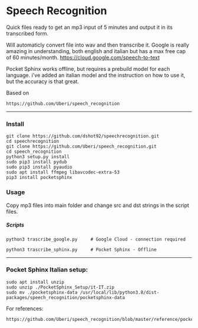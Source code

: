 # Speech Recognition

Quick files ready to get an mp3 input of 5 minutes and output it in its transcribed form.

Will automaticly convert file into wav and then transcribe it.
Google is really amazing in understanding, both english and italian but has a max free cap of 60 minutes/month.
https://cloud.google.com/speech-to-text

Pocket Sphinx works offline, but requires a prebuild model for each language.
i've added an italian model and the instruction on how to use it, but the accuracy is that great.

Based on 

```
https://github.com/Uberi/speech_recognition
```

------



### Install

```
git clone https://github.com/dshot92/speechrecognition.git
cd speechrecognition
git clone https://github.com/Uberi/speech_recognition.git
cd speech_recognition
python3 setup.py install
sudo pip3 install pydub
sudo pip3 install pyaudio
sudo apt install ffmpeg libavcodec-extra-53
pip3 install pocketsphinx
```

### Usage

Copy mp3 files into main folder and change src and dst strings in the script files. 

##### Scripts

```
python3 trascribe_google.py 	# Google Cloud - connection required

python3 trascribe_sphinx.py  	# Pocket Sphinx - Offline
```



------



### Pocket Sphinx Italian setup:

```
sudo apt install unzip
sudo unzip ./PocketSphinx_Setup/it-IT.zip
sudo mv ./pocketsphinx-data /usr/local/lib/python3.8/dist-packages/speech_recognition/pocketsphinx-data

```

For references:

```
https://github.com/Uberi/speech_recognition/blob/master/reference/pocketsphinx.rst
```



